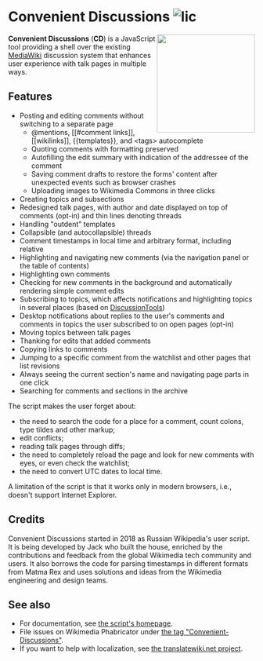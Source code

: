 # Convenient Discussions ![lic](https://img.shields.io/github/license/jwbth/convenient-discussions)
<img align="right" width="200" src="https://upload.wikimedia.org/wikipedia/commons/thumb/d/d0/Convenient_Discussions_logo_color_textless.svg/200px-Convenient_Discussions_logo_color_textless.svg.png" />

**Convenient Discussions** (**CD**) is a JavaScript tool providing a shell over the existing [MediaWiki](https://www.mediawiki.org/) discussion system that enhances user experience with talk pages in multiple ways.

## Features
* Posting and editing comments without switching to a separate page
  * @mentions, [[#comment links]], [[wikilinks]], {{templates}}, and \<tags> autocomplete
  * Quoting comments with formatting preserved
  * Autofilling the edit summary with indication of the addressee of the comment
  * Saving comment drafts to restore the forms' content after unexpected events such as browser crashes
  * Uploading images to Wikimedia Commons in three clicks
* Creating topics and subsections
* Redesigned talk pages, with author and date displayed on top of comments (opt-in) and thin lines denoting threads
* Handling "outdent" templates
* Collapsible (and autocollapsible) threads
* Comment timestamps in local time and arbitrary format, including relative
* Highlighting and navigating new comments (via the navigation panel or the table of contents)
* Highlighting own comments
* Checking for new comments in the background and automatically rendering simple comment edits
* Subscribing to topics, which affects notifications and highlighting topics in several places (based on [DiscussionTools](https://www.mediawiki.org/wiki/Help:DiscussionTools#Topic_subscriptions))
* Desktop notifications about replies to the user's comments and comments in topics the user subscribed to on open pages (opt-in)
* Moving topics between talk pages
* Thanking for edits that added comments
* Copying links to comments
* Jumping to a specific comment from the watchlist and other pages that list revisions
* Always seeing the current section's name and navigating page parts in one click
* Searching for comments and sections in the archive

The script makes the user forget about:
* the need to search the code for a place for a comment, count colons, type tildes and other markup;
* edit conflicts;
* reading talk pages through diffs;
* the need to completely reload the page and look for new comments with eyes, or even check the watchlist;
* the need to convert UTC dates to local time.

A limitation of the script is that it works only in modern browsers, i.e., doesn't support Internet Explorer.

## Credits
Convenient Discussions started in 2018 as Russian Wikipedia's user script. It is being developed by Jack who built the house, enriched by the contributions and feedback from the global Wikimedia tech community and users. It also borrows the code for parsing timestamps in different formats from Matma Rex and uses solutions and ideas from the Wikimedia engineering and design teams.

## See also
* For documentation, see [the script's homepage](https://commons.wikimedia.org/wiki/User:Jack_who_built_the_house/Convenient_Discussions).
* File issues on Wikimedia Phabricator under [the tag "Convenient-Discussions"](https://phabricator.wikimedia.org/tag/convenient-discussions/).
* If you want to help with localization, see [the translatewiki.net project](https://translatewiki.net/wiki/Translating:Convenient_Discussions).
